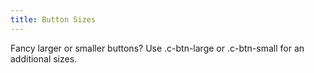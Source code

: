 ```yaml
---
title: Button Sizes
---
```


Fancy larger or smaller buttons? Use .c-btn-large or .c-btn-small for an additional sizes.
